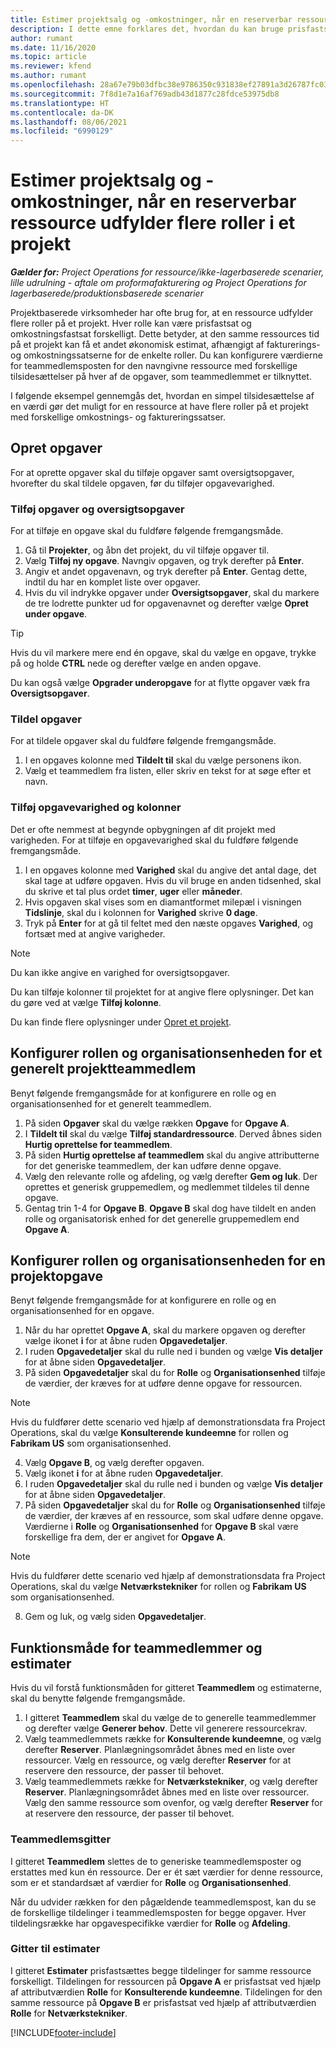 ```yaml
---
title: Estimer projektsalg og -omkostninger, når en reserverbar ressource udfylder flere roller i et projekt
description: I dette emne forklares det, hvordan du kan bruge prisfastsættelsesdimensioner til at understøtte prisfastsættelses- og omkostningsestimater for en ressource, der udfylder flere roller i et projekt.
author: rumant
ms.date: 11/16/2020
ms.topic: article
ms.reviewer: kfend
ms.author: rumant
ms.openlocfilehash: 28a67e79b03dfbc38e9786350c931838ef27891a3d26787fc0334e0572528228
ms.sourcegitcommit: 7f8d1e7a16af769adb43d1877c28fdce53975db8
ms.translationtype: HT
ms.contentlocale: da-DK
ms.lasthandoff: 08/06/2021
ms.locfileid: "6990129"
---
```

# <a name="estimate-project-sales-and-costs-when-a-bookable-resource-fills-multiple-roles-on-a-project"></a>Estimer projektsalg og -omkostninger, når en reserverbar ressource udfylder flere roller i et projekt 

_**Gælder for:** Project Operations for ressource/ikke-lagerbaserede scenarier, lille udrulning - aftale om proformafakturering og Project Operations for lagerbaserede/produktionsbaserede scenarier_ 

Projektbaserede virksomheder har ofte brug for, at en ressource udfylder flere roller på et projekt. Hver rolle kan være prisfastsat og omkostningsfastsat forskelligt. Dette betyder, at den samme ressources tid på et projekt kan få et andet økonomisk estimat, afhængigt af fakturerings- og omkostningssatserne for de enkelte roller. Du kan konfigurere værdierne for teammedlemsposten for den navngivne ressource med forskellige tilsidesættelser på hver af de opgaver, som teammedlemmet er tilknyttet.

I følgende eksempel gennemgås det, hvordan en simpel tilsidesættelse af en værdi gør det muligt for en ressource at have flere roller på et projekt med forskellige omkostnings- og faktureringssatser.

## <a name="create-tasks"></a>Opret opgaver
For at oprette opgaver skal du tilføje opgaver samt oversigtsopgaver, hvorefter du skal tildele opgaven, før du tilføjer opgavevarighed. 

### <a name="add-tasks-and-summary-tasks"></a>Tilføj opgaver og oversigtsopgaver
For at tilføje en opgave skal du fuldføre følgende fremgangsmåde.

1. Gå til **Projekter**, og åbn det projekt, du vil tilføje opgaver til.
2. Vælg **Tilføj ny opgave**. Navngiv opgaven, og tryk derefter på **Enter**.
3. Angiv et andet opgavenavn, og tryk derefter på **Enter**. Gentag dette, indtil du har en komplet liste over opgaver.
3. Hvis du vil indrykke opgaver under **Oversigtsopgaver**, skal du markere de tre lodrette punkter ud for opgavenavnet og derefter vælge **Opret under opgave**. 

  > [!TIP]
  > Hvis du vil markere mere end én opgave, skal du vælge en opgave, trykke på og holde **CTRL** nede og derefter vælge en anden opgave.
  >
  > Du kan også vælge **Opgrader underopgave** for at flytte opgaver væk fra **Oversigtsopgaver**.

### <a name="assign-tasks"></a>Tildel opgaver

For at tildele opgaver skal du fuldføre følgende fremgangsmåde.

1. I en opgaves kolonne med **Tildelt til** skal du vælge personens ikon.
2. Vælg et teammedlem fra listen, eller skriv en tekst for at søge efter et navn.

### <a name="add-task-duration-and-columns"></a>Tilføj opgavevarighed og kolonner

Det er ofte nemmest at begynde opbygningen af dit projekt med varigheden. For at tilføje en opgavevarighed skal du fuldføre følgende fremgangsmåde.

1. I en opgaves kolonne med **Varighed** skal du angive det antal dage, det skal tage at udføre opgaven. Hvis du vil bruge en anden tidsenhed, skal du skrive et tal plus ordet **timer**, **uger** eller **måneder**.
2. Hvis opgaven skal vises som en diamantformet milepæl i visningen **Tidslinje**, skal du i kolonnen for **Varighed** skrive **0 dage**.
3. Tryk på **Enter** for at gå til feltet med den næste opgaves **Varighed**, og fortsæt med at angive varigheder.

  > [!NOTE]
  > Du kan ikke angive en varighed for oversigtsopgaver.

Du kan tilføje kolonner til projektet for at angive flere oplysninger. Det kan du gøre ved at vælge **Tilføj kolonne**. 

Du kan finde flere oplysninger under [Opret et projekt](https://support.microsoft.com/en-us/office/create-a-project-a5b5e823-fb2e-45fd-be00-7d84422d9749).

## <a name="set-up-the-role-and-organization-unit-for-a-generic-project-team-member"></a>Konfigurer rollen og organisationsenheden for et generelt projektteammedlem
Benyt følgende fremgangsmåde for at konfigurere en rolle og en organisationsenhed for et generelt teammedlem.

1. På siden **Opgaver** skal du vælge rækken **Opgave** for **Opgave A**. 
2. I **Tildelt til** skal du vælge **Tilføj standardressource**. Derved åbnes siden **Hurtig oprettelse for teammedlem**.
3. På siden **Hurtig oprettelse af teammedlem** skal du angive attributterne for det generiske teammedlem, der kan udføre denne opgave.
4. Vælg den relevante rolle og afdeling, og vælg derefter **Gem og luk**. Der oprettes et generisk gruppemedlem, og medlemmet tildeles til denne opgave. 
5. Gentag trin 1-4 for **Opgave B**. **Opgave B** skal dog have tildelt en anden rolle og organisatorisk enhed for det generelle gruppemedlem end **Opgave A**. 

## <a name="set-up-the-role-and-organization-unit-for-a-project-task"></a>Konfigurer rollen og organisationsenheden for en projektopgave
Benyt følgende fremgangsmåde for at konfigurere en rolle og en organisationsenhed for en opgave.

1. Når du har oprettet **Opgave A**, skal du markere opgaven og derefter vælge ikonet **i** for at åbne ruden **Opgavedetaljer**. 
2. I ruden **Opgavedetaljer** skal du rulle ned i bunden og vælge **Vis detaljer** for at åbne siden **Opgavedetaljer**.
3. På siden **Opgavedetaljer** skal du for **Rolle** og **Organisationsenhed** tilføje de værdier, der kræves for at udføre denne opgave for ressourcen. 

  > [!NOTE]
  > Hvis du fuldfører dette scenario ved hjælp af demonstrationsdata fra Project Operations, skal du vælge **Konsulterende kundeemne** for rollen og **Fabrikam US** som organisationsenhed.

4. Vælg **Opgave B**, og vælg derefter opgaven.
5. Vælg ikonet **i** for at åbne ruden **Opgavedetaljer**. 
6. I ruden **Opgavedetaljer** skal du rulle ned i bunden og vælge **Vis detaljer** for at åbne siden **Opgavedetaljer**.
7. På siden **Opgavedetaljer** skal du for **Rolle** og **Organisationsenhed** tilføje de værdier, der kræves af en ressource, som skal udføre denne opgave. Værdierne i **Rolle** og **Organisationsenhed** for **Opgave B** skal være forskellige fra dem, der er angivet for **Opgave A**. 

  > [!NOTE]
  > Hvis du fuldfører dette scenario ved hjælp af demonstrationsdata fra Project Operations, skal du vælge **Netværkstekniker** for rollen og **Fabrikam US** som organisationsenhed.

8. Gem og luk, og vælg siden **Opgavedetaljer**. 

## <a name="team-member-and-estimates-behavior"></a>Funktionsmåde for teammedlemmer og estimater 
Hvis du vil forstå funktionsmåden for gitteret **Teammedlem** og estimaterne, skal du benytte følgende fremgangsmåde.

1. I gitteret **Teammedlem** skal du vælge de to generelle teammedlemmer og derefter vælge **Generer behov**. Dette vil generere ressourcekrav. 
2. Vælg teammedlemmets række for **Konsulterende kundeemne**, og vælg derefter **Reserver**. Planlægningsområdet åbnes med en liste over ressourcer. Vælg en ressource, og vælg derefter **Reserver** for at reservere den ressource, der passer til behovet.
3. Vælg teammedlemmets række for **Netværkstekniker**, og vælg derefter **Reserver**. Planlægningsområdet åbnes med en liste over ressourcer. Vælg den samme ressource som ovenfor, og vælg derefter **Reserver** for at reservere den ressource, der passer til behovet.

### <a name="team-member-grid"></a>Teammedlemsgitter 

I gitteret **Teammedlem** slettes de to generiske teammedlemsposter og erstattes med kun én ressource. Der er ét sæt værdier for denne ressource, som er et standardsæt af værdier for **Rolle** og **Organisationsenhed**.

Når du udvider rækken for den pågældende teammedlemspost, kan du se de forskellige tildelinger i teammedlemsposten for begge opgaver. Hver tildelingsrække har opgavespecifikke værdier for **Rolle** og **Afdeling**. 

### <a name="estimates-grid"></a>Gitter til estimater 

I gitteret **Estimater** prisfastsættes begge tildelinger for samme ressource forskelligt. Tildelingen for ressourcen på **Opgave A** er prisfastsat ved hjælp af attributværdien **Rolle** for **Konsulterende kundeemne**. Tildelingen for den samme ressource på **Opgave B** er prisfastsat ved hjælp af attributværdien **Rolle** for **Netværkstekniker**.


[!INCLUDE[footer-include](../includes/footer-banner.md)]